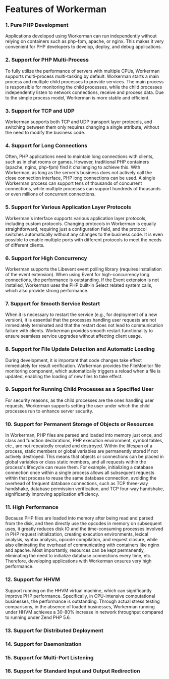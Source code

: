 # Features of Workerman

### 1. Pure PHP Development
Applications developed using Workerman can run independently without relying on containers such as php-fpm, apache, or nginx. This makes it very convenient for PHP developers to develop, deploy, and debug applications.

### 2. Support for PHP Multi-Process
To fully utilize the performance of servers with multiple CPUs, Workerman supports multi-process multi-tasking by default. Workerman starts a main process and multiple child processes to provide services. The main process is responsible for monitoring the child processes, while the child processes independently listen to network connections, receive and process data. Due to the simple process model, Workerman is more stable and efficient.

### 3. Support for TCP and UDP
Workerman supports both TCP and UDP transport layer protocols, and switching between them only requires changing a single attribute, without the need to modify the business code.

### 4. Support for Long Connections
Often, PHP applications need to maintain long connections with clients, such as in chat rooms or games. However, traditional PHP containers (apache, nginx, php-fpm) find it challenging to achieve this. With Workerman, as long as the server's business does not actively call the close connection interface, PHP long connections can be used. A single Workerman process can support tens of thousands of concurrent connections, while multiple processes can support hundreds of thousands or even millions of concurrent connections.

### 5. Support for Various Application Layer Protocols
Workerman's interface supports various application layer protocols, including custom protocols. Changing protocols in Workerman is equally straightforward, requiring just a configuration field, and the protocol switches automatically without any changes to the business code. It is even possible to enable multiple ports with different protocols to meet the needs of different clients.

### 6. Support for High Concurrency
Workerman supports the Libevent event polling library (requires installation of the event extension). When using Event for high-concurrency long connections, the performance is outstanding. If the Event extension is not installed, Workerman uses the PHP built-in Select related system calls, which also provide strong performance.

### 7. Support for Smooth Service Restart
When it is necessary to restart the service (e.g., for deployment of a new version), it is essential that the processes handling user requests are not immediately terminated and that the restart does not lead to communication failure with clients. Workerman provides smooth restart functionality to ensure seamless service upgrades without affecting client usage.

### 8. Support for File Update Detection and Automatic Loading
During development, it is important that code changes take effect immediately for result verification. Workerman provides the FileMonitor file monitoring component, which automatically triggers a reload when a file is updated, enabling the loading of new files to take effect.

### 9. Support for Running Child Processes as a Specified User
For security reasons, as the child processes are the ones handling user requests, Workerman supports setting the user under which the child processes run to enhance server security.

### 10. Support for Permanent Storage of Objects or Resources
In Workerman, PHP files are parsed and loaded into memory just once, and class and function declarations, PHP execution environment, symbol tables, etc., are not repeatedly created and destroyed. Within the lifespan of a process, static members or global variables are permanently stored if not actively destroyed. This means that objects or connections can be placed in global variables or class static members, and all requests within the process's lifecycle can reuse them. For example, initializing a database connection once within a single process allows all subsequent requests within that process to reuse the same database connection, avoiding the overhead of frequent database connections, such as TCP three-way handshake, database permission verification, and TCP four-way handshake, significantly improving application efficiency.

### 11. High Performance
Because PHP files are loaded into memory after being read and parsed from the disk, and then directly use the opcodes in memory on subsequent uses, it greatly reduces disk IO and the time-consuming processes involved in PHP request initialization, creating execution environments, lexical analysis, syntax analysis, opcode compilation, and request closure, while also eliminating the overhead of communicating with containers like nginx and apache. Most importantly, resources can be kept permanently, eliminating the need to initialize database connections every time, etc. Therefore, developing applications with Workerman ensures very high performance.

### 12. Support for HHVM
Support running on the HHVM virtual machine, which can significantly improve PHP performance. Specifically, in CPU-intensive computational businesses, the performance is outstanding. Through actual stress testing comparisons, in the absence of loaded businesses, Workerman running under HHVM achieves a 30-80% increase in network throughput compared to running under Zend PHP 5.6.

### 13. Support for Distributed Deployment
### 14. Support for Daemonization
### 15. Support for Multi-Port Listening
### 16. Support for Standard Input and Output Redirection
